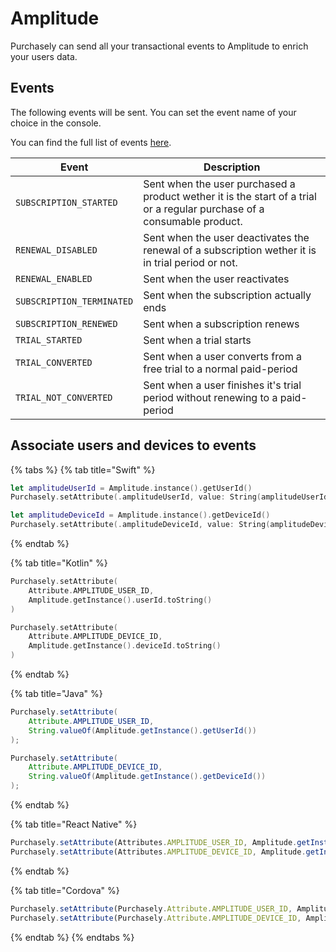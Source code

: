 # Amplitude

Purchasely can send all your transactional events to Amplitude to enrich your users data.

## Events

The following events will be sent. You can set the event name of your choice in the console.

You can find the full list of events [here](../analytics/events/webhook-events/subscription-events.md).

| Event                     | Description                                                                                                             |
| ------------------------- | ----------------------------------------------------------------------------------------------------------------------- |
| `SUBSCRIPTION_STARTED`    | Sent when the user purchased a product wether it is the start of a trial or a regular purchase of a consumable product. |
| `RENEWAL_DISABLED`        | Sent when the user deactivates the renewal of a subscription wether it is in trial period or not.                       |
| `RENEWAL_ENABLED`         | Sent when the user reactivates                                                                                          |
| `SUBSCRIPTION_TERMINATED` | Sent when the subscription actually ends                                                                                |
| `SUBSCRIPTION_RENEWED`    | Sent when a subscription renews                                                                                         |
| `TRIAL_STARTED`           | Sent when a trial starts                                                                                                |
| `TRIAL_CONVERTED`         | Sent when a user converts from a free trial to a normal paid-period                                                     |
| `TRIAL_NOT_CONVERTED`     | Sent when a user finishes it's trial period without renewing to a paid-period                                           |

## Associate users and devices to events

{% tabs %}
{% tab title="Swift" %}
```swift
let amplitudeUserId = Amplitude.instance().getUserId()
Purchasely.setAttribute(.amplitudeUserId, value: String(amplitudeUserId))

let amplitudeDeviceId = Amplitude.instance().getDeviceId()
Purchasely.setAttribute(.amplitudeDeviceId, value: String(amplitudeDeviceId))
```
{% endtab %}

{% tab title="Kotlin" %}
```kotlin
Purchasely.setAttribute(
    Attribute.AMPLITUDE_USER_ID,
    Amplitude.getInstance().userId.toString()
)

Purchasely.setAttribute(
    Attribute.AMPLITUDE_DEVICE_ID,
    Amplitude.getInstance().deviceId.toString()
)
```
{% endtab %}

{% tab title="Java" %}
```java
Purchasely.setAttribute(
    Attribute.AMPLITUDE_USER_ID,
    String.valueOf(Amplitude.getInstance().getUserId())
);

Purchasely.setAttribute(
    Attribute.AMPLITUDE_DEVICE_ID,
    String.valueOf(Amplitude.getInstance().getDeviceId())
);
```
{% endtab %}

{% tab title="React Native" %}
```javascript
Purchasely.setAttribute(Attributes.AMPLITUDE_USER_ID, Amplitude.getInstance().getUserId());
Purchasely.setAttribute(Attributes.AMPLITUDE_DEVICE_ID, Amplitude.getInstance().getDeviceId());
```
{% endtab %}

{% tab title="Cordova" %}
```javascript
Purchasely.setAttribute(Purchasely.Attribute.AMPLITUDE_USER_ID, Amplitude.getInstance().getUserId());
Purchasely.setAttribute(Purchasely.Attribute.AMPLITUDE_DEVICE_ID, Amplitude.getInstance().getDeviceId());
```
{% endtab %}
{% endtabs %}

